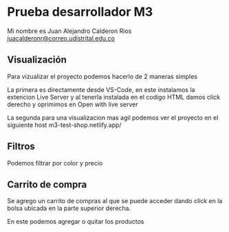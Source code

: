 # Prueba desarrollador M3

Mi nombre es Juan Alejandro Calderon Rios
juacalderonr@correo.udistrital.edu.co

## Visualización
Para vizualizar el proyecto podemos hacerlo de 2 maneras simples

La primera es directamente desde VS-Code, en este instalamos la extencion Live Server y al tenerla instalada en el codigo HTML damos click derecho y oprimimos en Open with live server

La segunda para una visualizacion mas agil podemos ver el proyecto en el siguiente host m3-test-shop.netlify.app/

## Filtros

Podemos filtrar por color y precio


## Carrito de compra
Se agrego un carrito de compras al que se puede acceder dando click en la bolsa ubicada en la parte superior derecha.

En este podemos agregar o quitar los productos


